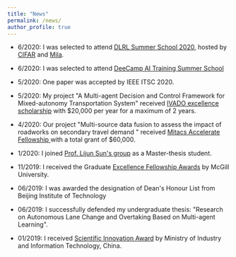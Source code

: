 ```yaml
---
title: "News"
permalink: /news/
author_profile: true
---
```



* 6/2020: I was selected to attend [DLRL Summer School 2020](https://dlrlsummerschool.ca/), hosted by [CIFAR](https://www.cifar.ca/) and [Mila](https://mila.quebec/).

* 6/2020: I was selected to attend [DeeCamp AI Training Summer School](https://deecamp.com/#/home)

* 5/2020: One paper was accepted by IEEE ITSC 2020.

* 5/2020: My project "A Multi-agent Decision and Control Framework for Mixed-autonomy Transportation System" received [IVADO excellence scholarship](https://ivado.ca/en/ivado-scholarships/excellence-scholarships-msc/) with $20,000 per year for a maximum of 2 years.

* 4/2020: Our project "Multi-source data fusion to assess the impact of roadworks on secondary travel demand
" received [Mitacs Accelerate Fellowship
](https://www.mitacs.ca/en/programs/accelerate/fellowship) with a total grant of $60,000.

* 1/2020: I joined [Prof. Lijun Sun's group](https://lijunsun.github.io/people/) as a Master-thesis student.

* 11/2019: I received the Graduate [Excellence Fellowship Awards](https://www.mcgill.ca/engineering/students/graduate-students/funding/gef.) by McGill University.

* 06/2019: I was awarded the designation of Dean's Honour List from Beijing Institute of Technology

* 06/2019: I successfully defended my undergraduate thesis: "Research on Autonomous Lane Change and Overtaking Based on Multi-agent Learning".

* 01/2019: I received [Scientific Innovation Award](http://www.bit.edu.cn/tzgg17/wthd132/164782.htm) by Ministry of Industry and Information Technology, China.
